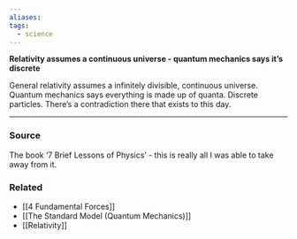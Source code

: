 ```yaml
---
aliases: 
tags:
  - science
---
```

**Relativity assumes a continuous universe - quantum mechanics says it’s discrete**

General relativity assumes a infinitely divisible, continuous universe. Quantum mechanics says everything is made up of quanta. Discrete particles. There’s a contradiction there that exists to this day.

---

### Source

The book ‘7 Brief Lessons of Physics’ - this is really all I was able to take away from it.

### Related
- [[4 Fundamental Forces]]
- [[The Standard Model (Quantum Mechanics)]]
- [[Relativity]]